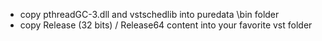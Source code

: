 * copy pthreadGC-3.dll and vstschedlib into puredata \bin folder
* copy Release (32 bits) / Release64 content into your favorite vst folder